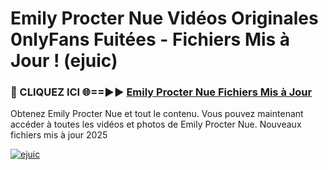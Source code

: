 # Emily Procter Nue Vidéos Originales 0nlyFans Fuitées - Fichiers Mis à Jour ! (ejuic)

<h3>🔴 CLIQUEZ ICI 🌐==►► <a href="https://tinyurl.com/2pmr4ezf" rel="nofollow">Emily Procter Nue Fichiers Mis à Jour</a></h3>

Obtenez Emily Procter Nue et tout le contenu. Vous pouvez maintenant accéder à toutes les vidéos et photos de Emily Procter Nue. Nouveaux fichiers mis à jour 2025

[![ejuic](https://i.imgur.com/6SNvagu.gif)](https://tinyurl.com/2pmr4ezf)
